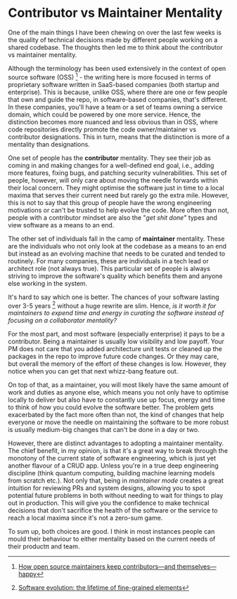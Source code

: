 # Contributor vs Maintainer Mentality

One of the main things I have been chewing on over the last few weeks is the quality of technical decisions made by different people working on a shared codebase. The thoughts then led me to think about the contributor vs maintainer mentality.

Although the terminology has been used extensively in the context of open source software (OSS) [^1] - the writing here is more focused in terms of proprietary software written in SaaS-based companies (both startup and enterprise). This is because, unlike OSS, where there are one or few people that own and guide the repo, in software-based companies, that's different. In these companies, you'll have a team or a set of teams owning a service domain, which could be powered by one more service. Hence, the distinction becomes more nuanced and less obvious than in OSS, where code repositories directly promote the code owner/maintainer vs contributor designations. This in turn, means that the distinction is more of a mentality than designations.

One set of people has the **contributor** mentality. They see their job as coming in and making changes for a well-defined end goal, i.e., adding more features, fixing bugs, and patching security vulnerabilities. This set of people, however, will only care about moving the needle forwards within their local concern. They might optimise the software just in time to a local maxima that serves their current need but rarely go the extra mile. However, this is not to say that this group of people have the wrong engineering motivations or can't be trusted to help evolve the code. More often than not, people with a contributor mindset are also the "*get shit done*" types and view software as a means to an end.

The other set of individuals fall in the camp of **maintainer** mentality. These are the individuals who not only look at the codebase as a means to an end but instead as an evolving machine that needs to be curated and tended to routinely. For many companies, these are individuals in a tech lead or architect role (not always true). This particular set of people is always striving to improve the software's quality which benefits them and anyone else working in the system.

It's hard to say which one is better. The chances of your software lasting over 3-5 years [^2] without a huge rewrite are slim. Hence, *is it worth it for maintainers to expend time and energy in curating the software instead of focusing on a collaborator mentality?*

For the most part, and most software (especially enterprise) it pays to be a contributor. Being a maintainer is usually low visibility and low payoff. Your PM does not care that you added architecture unit tests or cleaned up the packages in the repo to improve future code changes. Or they may care, but overall the memory of the effort of these changes is low. However, they notice when you can get that next whizz-bang feature out.

On top of that, as a maintainer, you will most likely have the same amount of work and duties as anyone else, which means you not only have to optimise locally to deliver but also have to constantly use up focus, energy and time to think of how you could evolve the software better. The problem gets exacerbated by the fact more often than not, the kind of changes that help everyone or move the needle on maintaining the software to be more robust is usually medium-big changes that can't be done in a day or two.

However, there are distinct advantages to adopting a maintainer mentality. The chief benefit, in my opinion, is that it's a great way to break through the monotony of the current state of software engineering, which is just yet another flavour of a
CRUD app. Unless you're in a true deep engineering discipline (think quantum computing, building machine learning models from scratch etc.). Not only that, being in *maintainer mode* creates a great intuition for reviewing PRs and system designs, allowing you to spot potential future problems in both without needing to wait for things to play out in production. This will give you the confidence to make technical decisions that don't sacrifice the health of the software or the service to reach a local maxima since it's not a zero-sum game.

To sum up, both choices are good. I think in most instances people can mould their behaviour to either mentality based on the current needs of their productπ and team.

[^1]: [How open source maintainers keep contributors—and themselves—happy](https://github.com/readme/featured/contributor-relations)
[^2]: [Software evolution: the lifetime of fine-grained elements](https://www.ncbi.nlm.nih.gov/pmc/articles/PMC7959608/)


